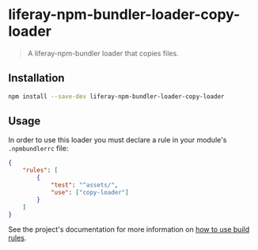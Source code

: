 # liferay-npm-bundler-loader-copy-loader

> A liferay-npm-bundler loader that copies files.

## Installation

```sh
npm install --save-dev liferay-npm-bundler-loader-copy-loader
```

## Usage

In order to use this loader you must declare a rule in your module's `.npmbundlerrc` file:

```json
{
	"rules": [
		{
			"test": "^assets/",
			"use": ["copy-loader"]
		}
	]
}
```

See the project's documentation for more information on [how to use build rules](https://github.com/liferay/liferay-frontend-projects/tree/master/maintenance/projects/js-toolkit/docs/How-to-use-build-rules.md).
